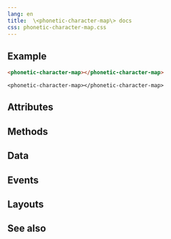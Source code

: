 ```yaml
---
lang: en
title:  \<phonetic-character-map\> docs
css: phonetic-character-map.css
---
```


<main>


## Example


```html
<phonetic-character-map></phonetic-character-map>
```

```{=html}
<phonetic-character-map></phonetic-character-map>
```





## Attributes



## Methods



## Data



## Events



## Layouts



## See also

</main>


<script type="module">
import {PhoneticCharacterMap} from './PhoneticCharacterMap.js'

window.phoneticCharacterMap = document.querySelector('phonetic-character-map')
</script>

